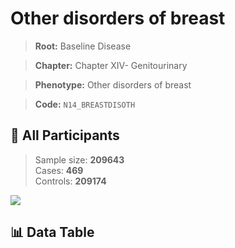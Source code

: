 # Other disorders of breast

> **Root:** Baseline Disease  

> **Chapter:** Chapter XIV- Genitourinary  

> **Phenotype:** Other disorders of breast  

> **Code:** `N14_BREASTDISOTH`

## 🧪 All Participants  
> Sample size: **209643**  
> Cases: **469**  
> Controls: **209174**
<img src="/Sensitive/Figures/ALL/Incidence/N14_BREASTDISOTH.png"/>

## 📊 Data Table
<CsvTableMRF src="/Sensitive/Data/ALL/Incidence/COX_N14_BREASTDISOTH.csv"/>

